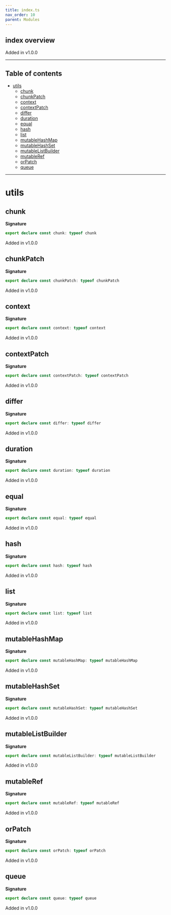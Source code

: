 ```yaml
---
title: index.ts
nav_order: 10
parent: Modules
---
```


## index overview

Added in v1.0.0

---

<h2 class="text-delta">Table of contents</h2>

- [utils](#utils)
  - [chunk](#chunk)
  - [chunkPatch](#chunkpatch)
  - [context](#context)
  - [contextPatch](#contextpatch)
  - [differ](#differ)
  - [duration](#duration)
  - [equal](#equal)
  - [hash](#hash)
  - [list](#list)
  - [mutableHashMap](#mutablehashmap)
  - [mutableHashSet](#mutablehashset)
  - [mutableListBuilder](#mutablelistbuilder)
  - [mutableRef](#mutableref)
  - [orPatch](#orpatch)
  - [queue](#queue)

---

# utils

## chunk

**Signature**

```ts
export declare const chunk: typeof chunk
```

Added in v1.0.0

## chunkPatch

**Signature**

```ts
export declare const chunkPatch: typeof chunkPatch
```

Added in v1.0.0

## context

**Signature**

```ts
export declare const context: typeof context
```

Added in v1.0.0

## contextPatch

**Signature**

```ts
export declare const contextPatch: typeof contextPatch
```

Added in v1.0.0

## differ

**Signature**

```ts
export declare const differ: typeof differ
```

Added in v1.0.0

## duration

**Signature**

```ts
export declare const duration: typeof duration
```

Added in v1.0.0

## equal

**Signature**

```ts
export declare const equal: typeof equal
```

Added in v1.0.0

## hash

**Signature**

```ts
export declare const hash: typeof hash
```

Added in v1.0.0

## list

**Signature**

```ts
export declare const list: typeof list
```

Added in v1.0.0

## mutableHashMap

**Signature**

```ts
export declare const mutableHashMap: typeof mutableHashMap
```

Added in v1.0.0

## mutableHashSet

**Signature**

```ts
export declare const mutableHashSet: typeof mutableHashSet
```

Added in v1.0.0

## mutableListBuilder

**Signature**

```ts
export declare const mutableListBuilder: typeof mutableListBuilder
```

Added in v1.0.0

## mutableRef

**Signature**

```ts
export declare const mutableRef: typeof mutableRef
```

Added in v1.0.0

## orPatch

**Signature**

```ts
export declare const orPatch: typeof orPatch
```

Added in v1.0.0

## queue

**Signature**

```ts
export declare const queue: typeof queue
```

Added in v1.0.0
